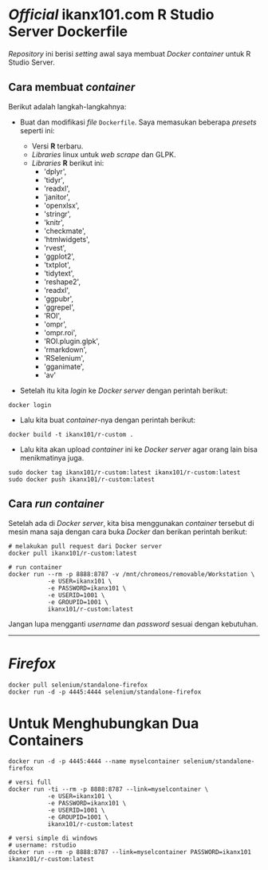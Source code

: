 # _Official_ ikanx101.com R Studio Server Dockerfile

_Repository_ ini berisi _setting_ awal saya membuat _Docker container_ untuk R Studio Server.

## Cara membuat _container_

Berikut adalah langkah-langkahnya:

- Buat dan modifikasi _file_ `Dockerfile`. Saya memasukan beberapa _presets_ seperti ini:
    - Versi __R__ terbaru.
    - _Libraries_ linux untuk _web scrape_ dan GLPK.
    - _Libraries_ __R__ berikut ini:
        - 'dplyr',
        - 'tidyr',
        - 'readxl',
        - 'janitor',
        - 'openxlsx',
        - 'stringr',
        - 'knitr',
        - 'checkmate',
        - 'htmlwidgets',
        - 'rvest',
        - 'ggplot2',
        - 'txtplot',
        - 'tidytext',
        - 'reshape2',
        - 'readxl',
        - 'ggpubr',
        - 'ggrepel',
        - 'ROI',
        - 'ompr',
        - 'ompr.roi',
        - 'ROI.plugin.glpk',
        - 'rmarkdown',
        - 'RSelenium',
        - 'gganimate',
        - 'av'

- Setelah itu kita _login_ ke _Docker server_ dengan perintah berikut:

```
docker login
```

- Lalu kita buat _container_-nya dengan perintah berikut:

```
docker build -t ikanx101/r-custom . 
```

- Lalu kita akan upload _container_ ini ke _Docker server_ agar orang lain bisa menikmatinya juga.

```
sudo docker tag ikanx101/r-custom:latest ikanx101/r-custom:latest
sudo docker push ikanx101/r-custom:latest
```

## Cara _run container_

Setelah ada di _Docker server_, kita bisa menggunakan _container_ tersebut di mesin mana saja dengan cara buka _Docker_ dan berikan perintah berikut:

```
# melakukan pull request dari Docker server
docker pull ikanx101/r-custom:latest

# run container
docker run --rm -p 8888:8787 -v /mnt/chromeos/removable/Workstation \
           -e USER=ikanx101 \
           -e PASSWORD=ikanx101 \
           -e USERID=1001 \
           -e GROUPID=1001 \
           ikanx101/r-custom:latest
```

Jangan lupa mengganti _username_ dan _password_ sesuai dengan kebutuhan.

---  

# _Firefox_

```
docker pull selenium/standalone-firefox
docker run -d -p 4445:4444 selenium/standalone-firefox
```

# Untuk Menghubungkan Dua Containers

```
docker run -d -p 4445:4444 --name myselcontainer selenium/standalone-firefox

# versi full
docker run -ti --rm -p 8888:8787 --link=myselcontainer \
           -e USER=ikanx101 \
           -e PASSWORD=ikanx101 \
           -e USERID=1001 \
           -e GROUPID=1001 \
           ikanx101/r-custom:latest
           
# versi simple di windows
# username: rstudio
docker run --rm -p 8888:8787 --link=myselcontainer PASSWORD=ikanx101 ikanx101/r-custom:latest

```

